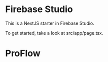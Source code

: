 # Firebase Studio

This is a NextJS starter in Firebase Studio.

To get started, take a look at src/app/page.tsx.
# ProFlow
